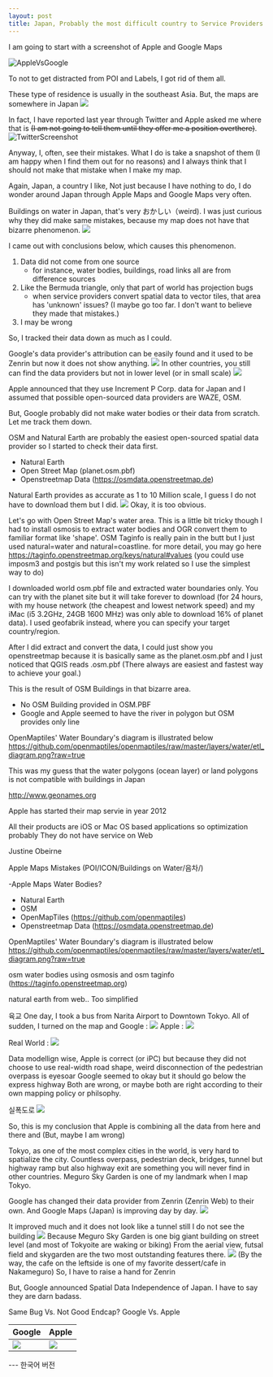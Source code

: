 ```yaml
---
layout: post
title: Japan, Probably the most difficult country to Service Providers' Mistakes / 지도 서비스 회사의 실수
---
```


I am going to start with a screenshot of Apple and Google Maps

![AppleVsGoogle](https://github.com/pil0706/pil0706.github.io/blob/master/screenshots/2nd/aVsg_edit.png)

To not to get distracted from POI and Labels, I got rid of them all.

These type of residence is usually in the southeast Asia. But, the maps are somewhere in Japan
![](https://i.pinimg.com/originals/3a/9b/cd/3a9bcd20ab39bf79bfab51c2ad033bca.jpg)

In fact, I have reported last year through Twitter and Apple asked me where that is ~~(I am not going to tell them until they offer me a position overthere)~~.
![TwitterScreenshot](https://github.com/pil0706/pil0706.github.io/blob/master/screenshots/2nd/twitter_screenshot.png)



Anyway, I, often, see their mistakes. What I do is take a snapshot of them (I am happy when I find them out for no reasons) and I always think that I should not make that mistake when I make my map.




Again, Japan, a country I like, 
Not just because I have nothing to do, I do wonder around Japan through Apple Maps and Google Maps very often.



Buildings on water in Japan, that's very おかしい（weird).
I was just curious why they did make same mistakes, because my map does not have that bizarre phenomenon.
![](https://github.com/pil0706/pil0706.github.io/blob/master/screenshots/2nd/myMap.png)

I came out with conclusions below, which causes this phenomenon.
1. Data did not come from one source
    - for instance, water bodies, buildings, road links all are from difference sources
2. Like the Bermuda triangle, only that part of world has projection bugs
	- when service providers convert spatial data to vector tiles, that area has 'unknown' issues? (I maybe go too far. I don't want to believe they made that mistakes.)
3. I may be wrong

So, I tracked their data down as much as I could.

Google's data provider's attribution can be easily found and it used to be Zenrin but now it does not show anything.
![](https://github.com/pil0706/pil0706.github.io/blob/master/screenshots/2nd/google_attribution.png)
In other countries, you still can find the data providers but not in lower level (or in small scale)
![](https://github.com/pil0706/pil0706.github.io/blob/master/screenshots/2nd/google_attribution_changes.gif)


Apple announced that they use Increment P Corp. data for Japan and I assumed that possible open-sourced data providers are WAZE, OSM.


But, Google probably did not make water bodies or their data from scratch.
Let me track them down.

OSM and Natural Earth are probably the easiest open-sourced spatial data provider so I started to check their data first.
 - Natural Earth
 - Open Street Map (planet.osm.pbf)
 - Openstreetmap Data (https://osmdata.openstreetmap.de)

Natural Earth provides as accurate as 1 to 10 Million scale, I guess I do not have to download them but I did.
![](https://github.com/pil0706/pil0706.github.io/blob/master/screenshots/2nd/tokyo_bay.png)
Okay, it is too obvious.

Let's go with Open Street Map's water area.
This is a little bit tricky though I had to install osmosis to extract water bodies and OGR convert them to familiar format like 'shape'. OSM Taginfo is really pain in the butt but I just used natural=water and natural=coastline.
for more detail, you may go here https://taginfo.openstreetmap.org/keys/natural#values
(you could use imposm3 and postgis but this isn't my work related so I use the simplest way to do)

I downloaded world osm.pbf file and extracted water boundaries only.
You can try with the planet site but it will take forever to download (for 24 hours, with my house network (the cheapest and lowest network speed) and my iMac (i5 3.2GHz, 24GB 1600 MHz) was only able to download 16% of planet data). I used geofabrik instead, where you can specify your target country/region.




After I did extract and convert the data, I could just show you openstreetmap because it is basically same as the planet.osm.pbf and I just noticed that QGIS reads .osm.pbf (There always are easiest and fastest way to achieve your goal.)


This is the result of OSM Buildings in that bizarre area.
- No OSM Building provided in OSM.PBF
- Google and Apple seemed to have the river in polygon but OSM provides only line





OpenMaptiles' Water Boundary's diagram is illustrated below
https://github.com/openmaptiles/openmaptiles/raw/master/layers/water/etl_diagram.png?raw=true





This was my guess that the water polygons (ocean layer) or land polygons is not compatible with buildings in Japan



http://www.geonames.org



Apple has started their map servie in year 2012

All their products are iOS or Mac OS based applications so optimization probably 
They do not have service on Web

Justine Obeirne 


Apple Maps Mistakes (POI/ICON/Buildings on Water/음차/)

-Apple Maps Water Bodies?
 - Natural Earth
 - OSM
 - OpenMapTiles (https://github.com/openmaptiles)
 - Openstreetmap Data (https://osmdata.openstreetmap.de)


OpenMaptiles' Water Boundary's diagram is illustrated below
https://github.com/openmaptiles/openmaptiles/raw/master/layers/water/etl_diagram.png?raw=true


osm water bodies using osmosis and osm taginfo (https://taginfo.openstreetmap.org)

natural earth from web.. Too simplified



육교
One day, I took a bus from Narita Airport to Downtown Tokyo. All of sudden, I turned on the map and 
Google : ![](https://github.com/pil0706/pil0706.github.io/blob/master/screenshots/2nd/overpass_google.gif)
Apple : ![](https://github.com/pil0706/pil0706.github.io/blob/master/screenshots/2nd/overpass_apple.gif)

Real World : ![](https://github.com/pil0706/pil0706.github.io/blob/master/screenshots/2nd/overpass_real.png)

Data modellign wise, Apple is correct (or iPC) but because they did not choose to use real-width road shape, weird disconnection of the pedestrian overpass is eyesoar
Google seemed to okay but it should go below the express highway
Both are wrong, or maybe both are right according to their own mapping policy or philsophy.




실폭도로
![](https://github.com/pil0706/pil0706.github.io/blob/master/screenshots/2nd/tg_aVsg.gif)




So, this is my conclusion that Apple is combining all the data from here and there and 
(But, maybe I am wrong)


Tokyo, as one of the most complex cities in the world, is very hard to spatialize the city. Countless overpass, pedestrian deck, bridges, tunnel but highway ramp but also highway exit are something you will never find in other countries.
Meguro Sky Garden is one of my landmark when I map Tokyo.

Google has changed their data provider from Zenrin (Zenrin Web) to their own. And Google Maps (Japan) is improving day by day.
![](https://github.com/pil0706/pil0706.github.io/blob/master/screenshots/2nd/meguro_google.gif)


It improved much and it does not look like a tunnel still I do not see the building
![](https://github.com/pil0706/pil0706.github.io/blob/master/screenshots/2nd/meguro_now.png)
Because Meguro Sky Garden is one big giant building on street level (and most of Tokyoite are waking or biking)
From the aerial view, futsal field and skygarden are the two most outstanding features there.
![](https://github.com/pil0706/pil0706.github.io/blob/master/screenshots/2nd/meguro_now_streetlevel.png)
(By the way, the cafe on the leftside is one of my favorite dessert/cafe in Nakameguro)
So, I have to raise a hand for Zenrin


But, Google announced Spatial Data Independence of Japan. I have to say they are darn badass.










Same Bug Vs. Not Good Endcap?
Google Vs. Apple

Google | Apple
-- | --
![](https://github.com/pil0706/pil0706.github.io/blob/master/screenshots/2nd/google_bug.gif) | ![](https://github.com/pil0706/pil0706.github.io/blob/master/screenshots/2nd/apple_bug.gif)






--- 한국어 버전